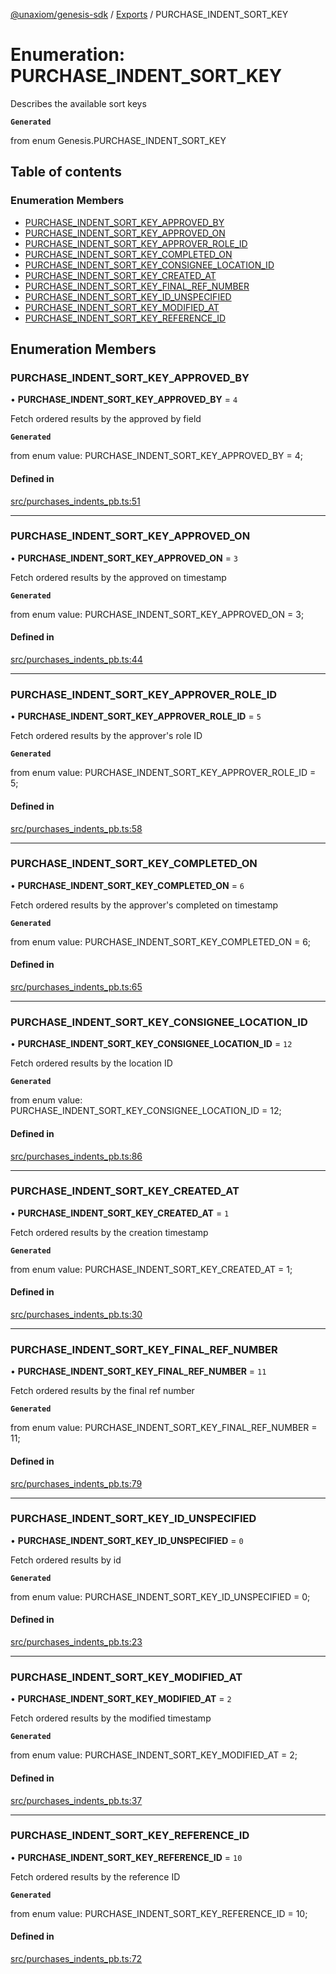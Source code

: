 [@unaxiom/genesis-sdk](../README.md) / [Exports](../modules.md) / PURCHASE\_INDENT\_SORT\_KEY

# Enumeration: PURCHASE\_INDENT\_SORT\_KEY

Describes the available sort keys

**`Generated`**

from enum Genesis.PURCHASE_INDENT_SORT_KEY

## Table of contents

### Enumeration Members

- [PURCHASE\_INDENT\_SORT\_KEY\_APPROVED\_BY](PURCHASE_INDENT_SORT_KEY.md#purchase_indent_sort_key_approved_by)
- [PURCHASE\_INDENT\_SORT\_KEY\_APPROVED\_ON](PURCHASE_INDENT_SORT_KEY.md#purchase_indent_sort_key_approved_on)
- [PURCHASE\_INDENT\_SORT\_KEY\_APPROVER\_ROLE\_ID](PURCHASE_INDENT_SORT_KEY.md#purchase_indent_sort_key_approver_role_id)
- [PURCHASE\_INDENT\_SORT\_KEY\_COMPLETED\_ON](PURCHASE_INDENT_SORT_KEY.md#purchase_indent_sort_key_completed_on)
- [PURCHASE\_INDENT\_SORT\_KEY\_CONSIGNEE\_LOCATION\_ID](PURCHASE_INDENT_SORT_KEY.md#purchase_indent_sort_key_consignee_location_id)
- [PURCHASE\_INDENT\_SORT\_KEY\_CREATED\_AT](PURCHASE_INDENT_SORT_KEY.md#purchase_indent_sort_key_created_at)
- [PURCHASE\_INDENT\_SORT\_KEY\_FINAL\_REF\_NUMBER](PURCHASE_INDENT_SORT_KEY.md#purchase_indent_sort_key_final_ref_number)
- [PURCHASE\_INDENT\_SORT\_KEY\_ID\_UNSPECIFIED](PURCHASE_INDENT_SORT_KEY.md#purchase_indent_sort_key_id_unspecified)
- [PURCHASE\_INDENT\_SORT\_KEY\_MODIFIED\_AT](PURCHASE_INDENT_SORT_KEY.md#purchase_indent_sort_key_modified_at)
- [PURCHASE\_INDENT\_SORT\_KEY\_REFERENCE\_ID](PURCHASE_INDENT_SORT_KEY.md#purchase_indent_sort_key_reference_id)

## Enumeration Members

### PURCHASE\_INDENT\_SORT\_KEY\_APPROVED\_BY

• **PURCHASE\_INDENT\_SORT\_KEY\_APPROVED\_BY** = ``4``

Fetch ordered results by the approved by field

**`Generated`**

from enum value: PURCHASE_INDENT_SORT_KEY_APPROVED_BY = 4;

#### Defined in

[src/purchases_indents_pb.ts:51](https://github.com/Unaxiom/genesis-ts-sdk/blob/a265138/src/purchases_indents_pb.ts#L51)

___

### PURCHASE\_INDENT\_SORT\_KEY\_APPROVED\_ON

• **PURCHASE\_INDENT\_SORT\_KEY\_APPROVED\_ON** = ``3``

Fetch ordered results by the approved on timestamp

**`Generated`**

from enum value: PURCHASE_INDENT_SORT_KEY_APPROVED_ON = 3;

#### Defined in

[src/purchases_indents_pb.ts:44](https://github.com/Unaxiom/genesis-ts-sdk/blob/a265138/src/purchases_indents_pb.ts#L44)

___

### PURCHASE\_INDENT\_SORT\_KEY\_APPROVER\_ROLE\_ID

• **PURCHASE\_INDENT\_SORT\_KEY\_APPROVER\_ROLE\_ID** = ``5``

Fetch ordered results by the approver's role ID

**`Generated`**

from enum value: PURCHASE_INDENT_SORT_KEY_APPROVER_ROLE_ID = 5;

#### Defined in

[src/purchases_indents_pb.ts:58](https://github.com/Unaxiom/genesis-ts-sdk/blob/a265138/src/purchases_indents_pb.ts#L58)

___

### PURCHASE\_INDENT\_SORT\_KEY\_COMPLETED\_ON

• **PURCHASE\_INDENT\_SORT\_KEY\_COMPLETED\_ON** = ``6``

Fetch ordered results by the approver's completed on timestamp

**`Generated`**

from enum value: PURCHASE_INDENT_SORT_KEY_COMPLETED_ON = 6;

#### Defined in

[src/purchases_indents_pb.ts:65](https://github.com/Unaxiom/genesis-ts-sdk/blob/a265138/src/purchases_indents_pb.ts#L65)

___

### PURCHASE\_INDENT\_SORT\_KEY\_CONSIGNEE\_LOCATION\_ID

• **PURCHASE\_INDENT\_SORT\_KEY\_CONSIGNEE\_LOCATION\_ID** = ``12``

Fetch ordered results by the location ID

**`Generated`**

from enum value: PURCHASE_INDENT_SORT_KEY_CONSIGNEE_LOCATION_ID = 12;

#### Defined in

[src/purchases_indents_pb.ts:86](https://github.com/Unaxiom/genesis-ts-sdk/blob/a265138/src/purchases_indents_pb.ts#L86)

___

### PURCHASE\_INDENT\_SORT\_KEY\_CREATED\_AT

• **PURCHASE\_INDENT\_SORT\_KEY\_CREATED\_AT** = ``1``

Fetch ordered results by the creation timestamp

**`Generated`**

from enum value: PURCHASE_INDENT_SORT_KEY_CREATED_AT = 1;

#### Defined in

[src/purchases_indents_pb.ts:30](https://github.com/Unaxiom/genesis-ts-sdk/blob/a265138/src/purchases_indents_pb.ts#L30)

___

### PURCHASE\_INDENT\_SORT\_KEY\_FINAL\_REF\_NUMBER

• **PURCHASE\_INDENT\_SORT\_KEY\_FINAL\_REF\_NUMBER** = ``11``

Fetch ordered results by the final ref number

**`Generated`**

from enum value: PURCHASE_INDENT_SORT_KEY_FINAL_REF_NUMBER = 11;

#### Defined in

[src/purchases_indents_pb.ts:79](https://github.com/Unaxiom/genesis-ts-sdk/blob/a265138/src/purchases_indents_pb.ts#L79)

___

### PURCHASE\_INDENT\_SORT\_KEY\_ID\_UNSPECIFIED

• **PURCHASE\_INDENT\_SORT\_KEY\_ID\_UNSPECIFIED** = ``0``

Fetch ordered results by id

**`Generated`**

from enum value: PURCHASE_INDENT_SORT_KEY_ID_UNSPECIFIED = 0;

#### Defined in

[src/purchases_indents_pb.ts:23](https://github.com/Unaxiom/genesis-ts-sdk/blob/a265138/src/purchases_indents_pb.ts#L23)

___

### PURCHASE\_INDENT\_SORT\_KEY\_MODIFIED\_AT

• **PURCHASE\_INDENT\_SORT\_KEY\_MODIFIED\_AT** = ``2``

Fetch ordered results by the modified timestamp

**`Generated`**

from enum value: PURCHASE_INDENT_SORT_KEY_MODIFIED_AT = 2;

#### Defined in

[src/purchases_indents_pb.ts:37](https://github.com/Unaxiom/genesis-ts-sdk/blob/a265138/src/purchases_indents_pb.ts#L37)

___

### PURCHASE\_INDENT\_SORT\_KEY\_REFERENCE\_ID

• **PURCHASE\_INDENT\_SORT\_KEY\_REFERENCE\_ID** = ``10``

Fetch ordered results by the reference ID

**`Generated`**

from enum value: PURCHASE_INDENT_SORT_KEY_REFERENCE_ID = 10;

#### Defined in

[src/purchases_indents_pb.ts:72](https://github.com/Unaxiom/genesis-ts-sdk/blob/a265138/src/purchases_indents_pb.ts#L72)
